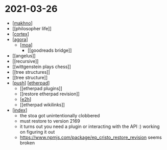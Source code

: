 # 2021-03-26

- [[makhno]]
- [[philosopher life]]
- [[cortex]]
- [[agora]]
  - [[moa]]
    - [[goodreads bridge]]
- [[angelus]]    
- [[recursive]]
- [[wittgenstein plays chess]]
- [[tree structures]]
- [[tree structure]]
- [[push]] [[etherpad]]
  - [[etherpad plugins]]
  - [[restore etherpad revision]]
  - [[e2h]]
  - [[etherpad wikilinks]]
- [[index]]
  - the stoa got unintentionally clobbered
  - must restore to version 2169
  - it turns out you need a plugin or interacting with the API :) working on figuring it out
  - https://www.npmjs.com/package/ep_cristo_restore_revision seems broken

[//begin]: # "Autogenerated link references for markdown compatibility"
[makhno]: ../makhno "makhno"
[cortex]: ../cortex "cortex"
[agora]: ../agora "Agora"
[moa]: ../moa "Moa"
[push]: ../push "Push"
[etherpad]: ../etherpad "etherpad"
[e2h]: ../e2h "e2h"
[index]: ../index "index"
[//end]: # "Autogenerated link references"